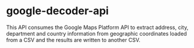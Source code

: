 # google-decoder-api
This API consumes the Google Maps Platform API to extract address, city, department and country information from geographic coordinates loaded from a CSV and the results are written to another CSV.
